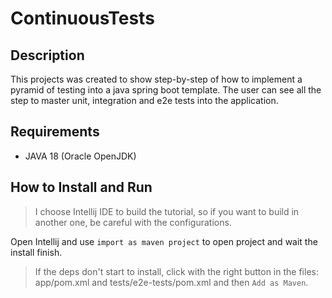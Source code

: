 # ContinuousTests

## Description

This projects was created to show step-by-step of how to implement a pyramid of testing into a java spring boot template. The user can see all the step to master unit, integration and e2e tests into the application.

## Requirements

- JAVA 18 (Oracle OpenJDK)

## How to Install and Run

> I choose Intellij IDE to build the tutorial, so if you want to build in another one, be careful with the configurations.

Open Intellij and use `import as maven project` to open project and wait the install finish.

> If the deps don't start to install, click with the right button in the files:
app/pom.xml and tests/e2e-tests/pom.xml and then `Add as Maven`.


